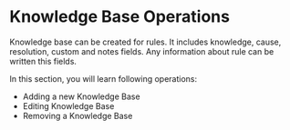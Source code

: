 # Knowledge Base Operations

Knowledge base can be created for rules. It includes knowledge, cause, resolution, custom and notes fields. Any information about rule can be written this fields.&#x20;

In this section, you will learn following operations:

* Adding a new Knowledge Base
* Editing Knowledge Base
* Removing a Knowledge Base
